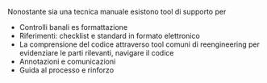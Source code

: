 Nonostante sia una tecnica manuale esistono tool di supporto per
- Controlli banali es formattazione
- Riferimenti: checklist e standard in formato elettronico
- La comprensione del codice attraverso tool comuni di reengineering per evidenziare le parti rilevanti, navigare il codice 
- Annotazioni e comunicazioni
- Guida al processo e rinforzo